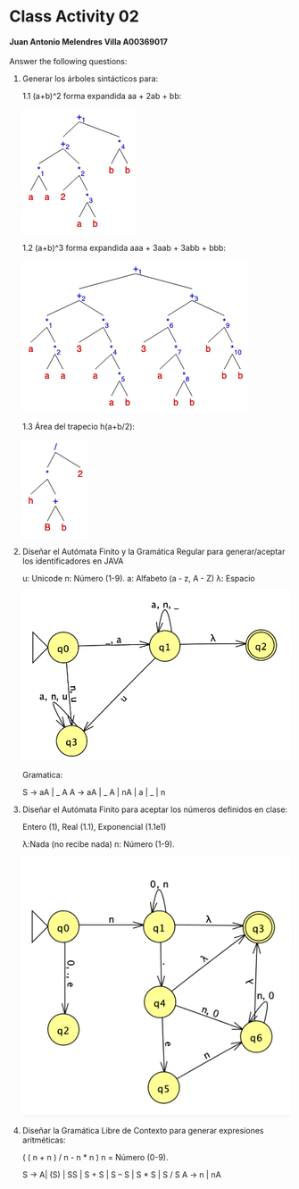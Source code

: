 # Class Activity 02
#### Juan Antonio Melendres Villa 		A00369017 ####

Answer the following questions:

1. Generar los árboles sintácticos para:

	1.1 (a+b)^2 forma expandida aa + 2ab + bb:

	![Test Image 1](syntax_tree-1.png)
		
	1.2 (a+b)^3 forma expandida aaa + 3aab + 3abb + bbb:

	![Test Image 1](syntax_tree-2.png)

	1.3 Área del trapecio h(a+b/2):

	![Test Image 1](syntax_tree.png)


2. Diseñar el Autómata Finito y la Gramática Regular para generar/aceptar los identificadores en JAVA

	u: Unicode
	n: Número (1-9).
	a: Alfabeto (a - z, A - Z)
	λ: Espacio


	![Test Image 1](Exercite-02.png)

	Gramatica:

	S -> aA | _ A
	A -> aA | _ A | nA | a | _ | n


3. Diseñar el Autómata Finito para aceptar los números definidos en clase:

	Entero (1), Real (1.1), Exponencial (1.1e1)

	λ:Nada (no recibe nada) 
	n: Número (1-9).


	![Test Image 1](Exercite-03.png)


4. Diseñar la Gramática Libre de Contexto para generar expresiones aritméticas:

	( ( n + n ) / n - n * n ) n = Número (0-9).

	S -> A| (S) | SS | S + S | S – S | S * S | S / S
	A -> n | nA
